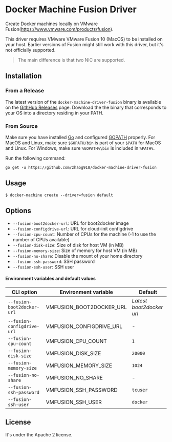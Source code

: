 
# Docker Machine Fusion Driver

Create Docker machines locally on VMware Fusion(https://www.vmware.com/products/fusion).

This driver requires VMware VMware Fusion 10 (MacOS)
to be installed on your host. Earlier versions of Fusion might still work
with this driver, but it's not officially supported.

> The main difference is that two NIC are supported.

## Installation

### From a Release

The latest version of the `docker-machine-driver-fusion` binary is available on the
[GithHub Releases](https://github.com/zhaog918/docker-machine-driver-fusion/releases) page.
Download the the binary that corresponds to your OS into a directory residing in your PATH.

### From Source

Make sure you have installed [Go](http://www.golang.org) and configured [GOPATH](http://golang.org/doc/code.html#GOPATH)
properly. For MacOS and Linux, make sure `$GOPATH/bin` is part of your `$PATH` for MacOS and Linux.
For Windows, make sure `%GOPATH%\bin` is included in `%PATH%`.

Run the following command:

```shell
go get -u https://github.com/zhaog918/docker-machine-driver-fusion
```


## Usage

```shell
$ docker-machine create --driver=fusion default
```


## Options

- `--fusion-boot2docker-url`: URL for boot2docker image
- `--fusion-configdrive-url`: URL for cloud-init configdrive
- `--fusion-cpu-count`: Number of CPUs for the machine (-1 to use the number of CPUs available)
- `--fusion-disk-size`: Size of disk for host VM (in MB)
- `--fusion-memory-size`: Size of memory for host VM (in MB)
- `--fusion-no-share`: Disable the mount of your home directory
- `--fusion-ssh-password`: SSH password
- `--fusion-ssh-user`: SSH user

#### Environment variables and default values

| CLI option                 | Environment variable   | Default                  |
|----------------------------|------------------------|--------------------------|
| `--fusion-boot2docker-url` | VMFUSION_BOOT2DOCKER_URL | *Latest boot2docker url* |
| `--fusion-configdrive-url` | VMFUSION_CONFIGDRIVE_URL | -                        |
| `--fusion-cpu-count`       | VMFUSION_CPU_COUNT       | `1`                      |
| `--fusion-disk-size`       | VMFUSION_DISK_SIZE       | `20000`                  |
| `--fusion-memory-size`     | VMFUSION_MEMORY_SIZE     | `1024`                   |
| `--fusion-no-share`        | VMFUSION_NO_SHARE        | -                        |
| `--fusion-ssh-password`    | VMFUSION_SSH_PASSWORD    | `tcuser`                 |
| `--fusion-ssh-user`        | VMFUSION_SSH_USER        | `docker`                 |


## License

It's under the Apache 2 license.
